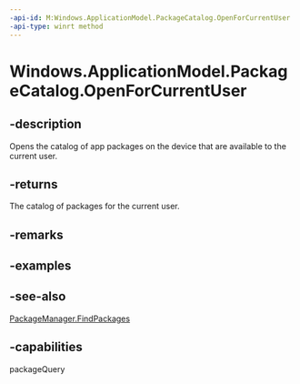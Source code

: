 ```yaml
---
-api-id: M:Windows.ApplicationModel.PackageCatalog.OpenForCurrentUser
-api-type: winrt method
---
```


<!-- Method syntax
public Windows.ApplicationModel.PackageCatalog OpenForCurrentUser()
-->

# Windows.ApplicationModel.PackageCatalog.OpenForCurrentUser

## -description
Opens the catalog of app packages on the device that are available to the current user.

## -returns
The catalog of packages for the current user.

## -remarks

## -examples

## -see-also
[PackageManager.FindPackages](../windows.management.deployment/packagemanager_findpackages.md)

## -capabilities
packageQuery
